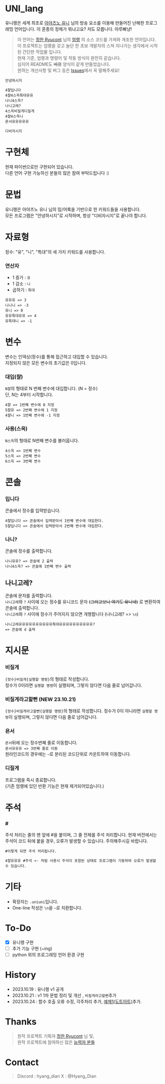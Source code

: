 # UNI_lang
유니랭은 세계 최초로 [아야츠노 유니](https://www.youtube.com/@ayatsunoyuni) 님의 방송 요소를 이용해 만들어진 난해한 프로그래밍 언어입니다.
이 혼종의 정체가 뭐냐고요? 저도 모릅니다. 아루빠냥!

>이 언어는  [정한 Ryucont](https://github.com/rycont) 님의 [엄랭](https://github.com/rycont/umjunsik-lang) 의 소스 코드를 가져와 개조한 언어입니다.  
>이 프로젝트는 엄랭을 갖고 놀던 한 초보 개발자의 스쳐 지나가는 생각에서 시작 된 간단한 작업물 입니다.  
>현재 기준, 엄랭과 명령어 및 작동 방식이 완전히 같습니다.  
>심지어 README도 ~~베꼈~~ 양식이 같게 만들었습니다.  
>원하는 개선사항 및 버그 등은 [Issues](https://github.com/Hyang-Dian/UNI_lang/issues)에서 꼭 말해주세요!  

```
안녕하시지

4챨입니다
4챨4스윽특대유유
나니4스윽?
나니고레?
4스윽비질게디질게
4챨4스윽니
욘서유유유유유

디비자시지
```

# 구현체
현재 파이썬으로만 구현되어 있습니다.  
다른 언어 구현 가능하신 분들의 많은 참여 부탁드립니다 :)


# 문법
유니랭은 아야츠노 유니 님의 밈/어록을 기반으로 한 키워드들을 사용합니다.  
모든 프로그램은 "안녕하시지"로 시작하며, 항상 "디비자시지"로 끝나야 합니다.

# 자료형
정수: "유", "니", "특대"의 세 가지 키워드를 사용합니다.  
### 연산자

 - 1 증가 : `유`
 - 1 감소 : `니`
 - 곱하기 : `특대`
```
유유유 => 3
니니니 => -3
유니 => 0
유유특대유유 => 4
유특대니 => -1
```

# 변수
변수는 인덱싱(정수)를 통해 접근하고 대입할 수 있습니다.  
지정되지 않은 모든 변수의 초기값은 0입니다.
### 대입(챨)
`N챨`의  형태로 N 번째 변수에 대입합니다. (N = 정수)  
단, N는 4부터 시작합니다.
```
4챨 => 1번째 변수에 0 지정
5챨유 => 2번째 변수에 1 지정
4챨니 => 1번째 변수에 -1 지정
```
### 사용(스윽)
`N스윽`의 형태로 N번째 변수를 불러옵니다.
```
4스윽 => 1번째 변수
5스윽 => 2번째 변수
6스윽 => 3번째 변수
```
# 콘솔
### 입니다
콘솔에서 정수를 입력받습니다.
```
4챨입니다 => 콘솔에서 입력받아서 1번째 변수에 대입한다.
5챨입니다 => 콘솔에서 입력받아서 2번째 변수에 대입한다.
```
### 나니?
콘솔에 정수를 출력합니다.
```
나니유유? => 콘솔에 2 출력
나니4스윽? => 콘솔에 1번째 변수 출력
```
## 나니고레?
콘솔에 문자를 출력합니다.   
`나니고레`와 `?` 사이에 오는 정수를 유니코드 문자 ~~(그러고보니 여기도 유니네)~~ 로 변환하여 콘솔에 출력합니다.  
`나니고레`와 `?` 사이에 정수가 주어지지 않으면 개행합니다 (나니고레? => `\n`)
```
나니고레유유유유유유유유유유특대유유유유유유유유유유?
=> 콘솔에 d 출력
```
# 지시문
### 비질게
`{정수}비질게{실행할 명령}`의 형태로 작성합니다.  
정수가 0이라면 `실행할 명령`이 실행되며, 그렇지 않다면 다음 줄로 넘어갑니다.
### 비질게라고할뻔 (NEW 23.10.21)
`{정수}비질게라고할뻔{실행할 명령}`의 형태로 작성합니다.
정수가 0이 아니라면 `실행할 명령`이 실행되며, 그렇지 않다면 다음 줄로 넘어갑니다.
### 욘서
`욘서`뒤에 오는 정수번째 줄로 이동합니다.  
`욘서유유유 => 3번째 줄로 이동`   
원라인코드의 경우에는 `~`로 분리된 코드단위로 카운트하여 이동합니다.
### 디질게
프로그램을 즉시 종료합니다.   
(기존 엄랭에 있던 반환 기능은 현재 제거되어있습니다.)
# 주석
### \#
주석 처리는 줄의 맨 앞에 \#을 붙이며, 그 줄 전체를 주석 처리합니다.
현재 버전에서는 주석이 코드 뒤에 붙을 경우, 오류가 발생할 수 있습니다. 주의해주시길 바랍니다.
```
#이렇게 되면 주석 처리됩니다.

4챨유유유 #주석 <- 처럼 사용시 주석이 포함된 상태로 프로그램이 기동하여 오류가 발생할 수 있습니다.
```

# 기타
 - 확장자는 `.uniuni`입니다.
 - One-line 작성은 `\n`을 `~`로 치환합니다.
# To-Do
 - [x] 유니랭 구현
 - [ ] 추가 기능 구현 (~ing)
 - [ ] python 외의 프로그래밍 언어 환경 구현
# History
 - 2023.10.19 : 유니랭 v1 공개
 - 2023.10.21 : v1 1차 문법 정리 및 개선 , `비질게라고할뻔`추가
 - 2023.10.24 : 함수 호출 오류 수정, 각주처리 추가, [예제1(도트아트)](https://github.com/Hyang-Dian/UNI_lang/tree/03b855e90bd680cf896dd1db49de43c2dd641a47/%EC%98%88%EC%A0%9C/1%20-%20%EC%9C%A0%EB%8B%88%20%EB%8F%84%ED%8A%B8%EC%95%84%ED%8A%B8)추가.

# Thanks 
> 원작 프로젝트 기획자 [정한 Ryucont](https://github.com/rycont) 님 및,  
> 원작 프로젝트에 참여하신 많은 [능력자 분들](https://github.com/rycont/umjunsik-lang/blob/master/README.md#contributors-)

# Contact
> Discord : hyang_dian
> X : @Hyang_Dian
